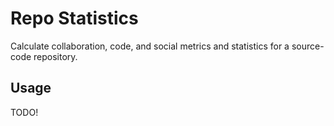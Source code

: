 # Repo Statistics

Calculate collaboration, code, and social metrics and statistics for a source-code repository.

## Usage

TODO!